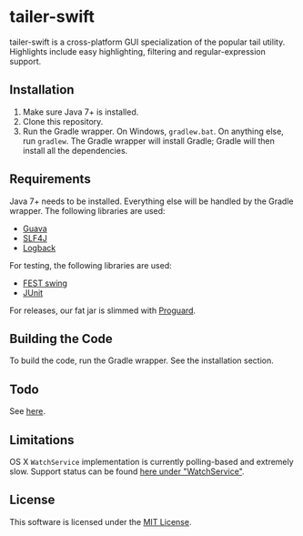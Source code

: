tailer-swift
============

tailer-swift is a cross-platform GUI specialization of the popular tail
utility. Highlights include easy highlighting, filtering and
regular-expression support.

Installation
------------

1. Make sure Java 7+ is installed.
2. Clone this repository.
3. Run the Gradle wrapper. On Windows, `gradlew.bat`. On anything else,
   run `gradlew`. The Gradle wrapper will install Gradle; Gradle will then
   install all the dependencies.

Requirements
------------

Java 7+ needs to be installed. Everything else will be handled by the Gradle
wrapper. The following libraries are used:

  * [Guava](https://code.google.com/p/guava-libraries/)
  * [SLF4J](http://www.slf4j.org/)
  * [Logback](http://logback.qos.ch/)

For testing, the following libraries are used:

  * [FEST swing](https://code.google.com/p/fest/)
  * [JUnit](http://junit.org/)

For releases, our fat jar is slimmed with [Proguard](http://proguard.sourceforge.net/).

Building the Code
-----------------

To build the code, run the Gradle wrapper. See the installation section.

Todo
----

See [here](TODO.md).

Limitations
-----------

OS X `WatchService` implementation is currently polling-based and extremely
slow. Support status can be found [here under "WatchService"](https://wiki.openjdk.java.net/display/MacOSXPort/Mac+OS+X+Port+Project+Status).

License
-------

This software is licensed under the [MIT License](http://en.wikipedia.org/wiki/MIT_License).
